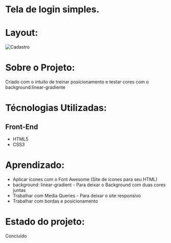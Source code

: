 # Tela de login simples.

# Layout:
![Cadastro](https://user-images.githubusercontent.com/103468962/170996072-478489c5-ba08-4e7a-9d01-06a797613da6.png)

# Sobre o Projeto:
Criado com o intuito de treinar posicionamento e testar cores com o background:linear-gradiente

# Técnologias Utilizadas:
## Front-End
* HTML5
* CSS3
# Aprendizado:
* Aplicar ícones com o Font Awesome (Site de ícones para seu HTML)
* background: linear-gradient - Para deixar o Background com duas cores juntas
* Trabalhar com Media Queries - Para deixar o site responsivo
* Trabalhar com bordas e posicionamento

# Estado do projeto:
Concluído
